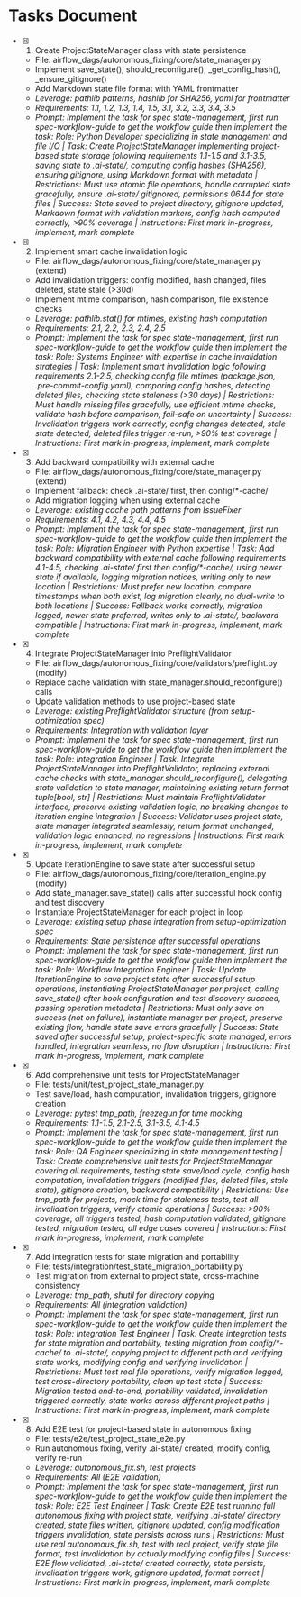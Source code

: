 # Tasks Document

- [x] 1. Create ProjectStateManager class with state persistence
  - File: airflow_dags/autonomous_fixing/core/state_manager.py
  - Implement save_state(), should_reconfigure(), _get_config_hash(), _ensure_gitignore()
  - Add Markdown state file format with YAML frontmatter
  - _Leverage: pathlib patterns, hashlib for SHA256, yaml for frontmatter_
  - _Requirements: 1.1, 1.2, 1.3, 1.4, 1.5, 3.1, 3.2, 3.3, 3.4, 3.5_
  - _Prompt: Implement the task for spec state-management, first run spec-workflow-guide to get the workflow guide then implement the task: Role: Python Developer specializing in state management and file I/O | Task: Create ProjectStateManager implementing project-based state storage following requirements 1.1-1.5 and 3.1-3.5, saving state to .ai-state/, computing config hashes (SHA256), ensuring gitignore, using Markdown format with metadata | Restrictions: Must use atomic file operations, handle corrupted state gracefully, ensure .ai-state/ gitignored, permissions 0644 for state files | Success: State saved to project directory, gitignore updated, Markdown format with validation markers, config hash computed correctly, >90% coverage | Instructions: First mark in-progress, implement, mark complete_

- [x] 2. Implement smart cache invalidation logic
  - File: airflow_dags/autonomous_fixing/core/state_manager.py (extend)
  - Add invalidation triggers: config modified, hash changed, files deleted, state stale (>30d)
  - Implement mtime comparison, hash comparison, file existence checks
  - _Leverage: pathlib.stat() for mtimes, existing hash computation_
  - _Requirements: 2.1, 2.2, 2.3, 2.4, 2.5_
  - _Prompt: Implement the task for spec state-management, first run spec-workflow-guide to get the workflow guide then implement the task: Role: Systems Engineer with expertise in cache invalidation strategies | Task: Implement smart invalidation logic following requirements 2.1-2.5, checking config file mtimes (package.json, .pre-commit-config.yaml), comparing config hashes, detecting deleted files, checking state staleness (>30 days) | Restrictions: Must handle missing files gracefully, use efficient mtime checks, validate hash before comparison, fail-safe on uncertainty | Success: Invalidation triggers work correctly, config changes detected, stale state detected, deleted files trigger re-run, >90% test coverage | Instructions: First mark in-progress, implement, mark complete_

- [x] 3. Add backward compatibility with external cache
  - File: airflow_dags/autonomous_fixing/core/state_manager.py (extend)
  - Implement fallback: check .ai-state/ first, then config/*-cache/
  - Add migration logging when using external cache
  - _Leverage: existing cache path patterns from IssueFixer_
  - _Requirements: 4.1, 4.2, 4.3, 4.4, 4.5_
  - _Prompt: Implement the task for spec state-management, first run spec-workflow-guide to get the workflow guide then implement the task: Role: Migration Engineer with Python expertise | Task: Add backward compatibility with external cache following requirements 4.1-4.5, checking .ai-state/ first then config/*-cache/, using newer state if available, logging migration notices, writing only to new location | Restrictions: Must prefer new location, compare timestamps when both exist, log migration clearly, no dual-write to both locations | Success: Fallback works correctly, migration logged, newer state preferred, writes only to .ai-state/, backward compatible | Instructions: First mark in-progress, implement, mark complete_

- [x] 4. Integrate ProjectStateManager into PreflightValidator
  - File: airflow_dags/autonomous_fixing/core/validators/preflight.py (modify)
  - Replace cache validation with state_manager.should_reconfigure() calls
  - Update validation methods to use project-based state
  - _Leverage: existing PreflightValidator structure (from setup-optimization spec)_
  - _Requirements: Integration with validation layer_
  - _Prompt: Implement the task for spec state-management, first run spec-workflow-guide to get the workflow guide then implement the task: Role: Integration Engineer | Task: Integrate ProjectStateManager into PreflightValidator, replacing external cache checks with state_manager.should_reconfigure(), delegating state validation to state manager, maintaining existing return format tuple[bool, str] | Restrictions: Must maintain PreflightValidator interface, preserve existing validation logic, no breaking changes to iteration engine integration | Success: Validator uses project state, state manager integrated seamlessly, return format unchanged, validation logic enhanced, no regressions | Instructions: First mark in-progress, implement, mark complete_

- [x] 5. Update IterationEngine to save state after successful setup
  - File: airflow_dags/autonomous_fixing/core/iteration_engine.py (modify)
  - Add state_manager.save_state() calls after successful hook config and test discovery
  - Instantiate ProjectStateManager for each project in loop
  - _Leverage: existing setup phase integration from setup-optimization spec_
  - _Requirements: State persistence after successful operations_
  - _Prompt: Implement the task for spec state-management, first run spec-workflow-guide to get the workflow guide then implement the task: Role: Workflow Integration Engineer | Task: Update IterationEngine to save project state after successful setup operations, instantiating ProjectStateManager per project, calling save_state() after hook configuration and test discovery succeed, passing operation metadata | Restrictions: Must only save on success (not on failure), instantiate manager per project, preserve existing flow, handle state save errors gracefully | Success: State saved after successful setup, project-specific state managed, errors handled, integration seamless, no flow disruption | Instructions: First mark in-progress, implement, mark complete_

- [x] 6. Add comprehensive unit tests for ProjectStateManager
  - File: tests/unit/test_project_state_manager.py
  - Test save/load, hash computation, invalidation triggers, gitignore creation
  - _Leverage: pytest tmp_path, freezegun for time mocking_
  - _Requirements: 1.1-1.5, 2.1-2.5, 3.1-3.5, 4.1-4.5_
  - _Prompt: Implement the task for spec state-management, first run spec-workflow-guide to get the workflow guide then implement the task: Role: QA Engineer specializing in state management testing | Task: Create comprehensive unit tests for ProjectStateManager covering all requirements, testing state save/load cycle, config hash computation, invalidation triggers (modified files, deleted files, stale state), gitignore creation, backward compatibility | Restrictions: Use tmp_path for projects, mock time for staleness tests, test all invalidation triggers, verify atomic operations | Success: >90% coverage, all triggers tested, hash computation validated, gitignore tested, migration tested, all edge cases covered | Instructions: First mark in-progress, implement, mark complete_

- [x] 7. Add integration tests for state migration and portability
  - File: tests/integration/test_state_migration_portability.py
  - Test migration from external to project state, cross-machine consistency
  - _Leverage: tmp_path, shutil for directory copying_
  - _Requirements: All (integration validation)_
  - _Prompt: Implement the task for spec state-management, first run spec-workflow-guide to get the workflow guide then implement the task: Role: Integration Test Engineer | Task: Create integration tests for state migration and portability, testing migration from config/*-cache/ to .ai-state/, copying project to different path and verifying state works, modifying config and verifying invalidation | Restrictions: Must test real file operations, verify migration logged, test cross-directory portability, clean up test state | Success: Migration tested end-to-end, portability validated, invalidation triggered correctly, state works across different project paths | Instructions: First mark in-progress, implement, mark complete_

- [x] 8. Add E2E test for project-based state in autonomous fixing
  - File: tests/e2e/test_project_state_e2e.py
  - Run autonomous fixing, verify .ai-state/ created, modify config, verify re-run
  - _Leverage: autonomous_fix.sh, test projects_
  - _Requirements: All (E2E validation)_
  - _Prompt: Implement the task for spec state-management, first run spec-workflow-guide to get the workflow guide then implement the task: Role: E2E Test Engineer | Task: Create E2E test running full autonomous fixing with project state, verifying .ai-state/ directory created, state files written, gitignore updated, config modification triggers invalidation, state persists across runs | Restrictions: Must use real autonomous_fix.sh, test with real project, verify state file format, test invalidation by actually modifying config files | Success: E2E flow validated, .ai-state/ created correctly, state persists, invalidation triggers work, gitignore updated, format correct | Instructions: First mark in-progress, implement, mark complete_
